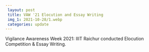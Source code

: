 ```yaml
---
 layout: post	
 title: VAW '21 Elocution and Essay Writing
 img_1: 2021-10-28/1.webp
 categories: update
---
```


Vigilance Awareness Week 2021: IIIT Raichur conducted Elocution Competition & Essay Writing.